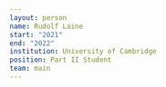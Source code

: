 ```yaml
---
layout: person
name: Rudolf Laine
start: "2021"
end: "2022"
institution: University of Cambridge
position: Part II Student
team: main
---
```

